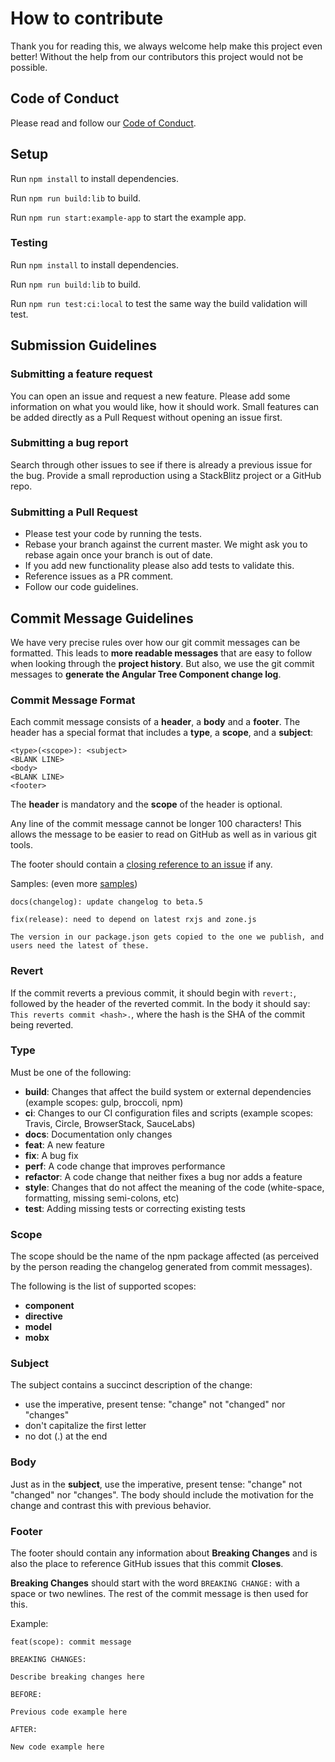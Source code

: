 # How to contribute

Thank you for reading this, we always welcome help make this project even better! Without the help from our contributors this project would not be possible.

## Code of Conduct
Please read and follow our [Code of Conduct][coc].

## Setup

Run `npm install` to install dependencies.

Run `npm run build:lib` to build.

Run `npm run start:example-app` to start the example app.

### Testing

Run `npm install` to install dependencies.

Run `npm run build:lib` to build.

Run `npm run test:ci:local` to test the same way the build validation will test.

## Submission Guidelines

### Submitting a feature request

You can open an issue and request a new feature. Please add some information on what you would like, how it should work. Small features can be added directly as a Pull Request without opening an issue first.

### Submitting a bug report

Search through other issues to see if there is already a previous issue for the bug. Provide a small reproduction using a StackBlitz project or a GitHub repo.

### Submitting a Pull Request

- Please test your code by running the tests.
- Rebase your branch against the current master. We might ask you to rebase again once your branch is out of date.
- If you add new functionality please also add tests to validate this.
- Reference issues as a PR comment.
- Follow our code guidelines.

## Commit Message Guidelines

We have very precise rules over how our git commit messages can be formatted. This leads to **more
readable messages** that are easy to follow when looking through the **project history**. But also,
we use the git commit messages to **generate the Angular Tree Component change log**.

### Commit Message Format

Each commit message consists of a **header**, a **body** and a **footer**. The header has a special
format that includes a **type**, a **scope**, and a **subject**:

```
<type>(<scope>): <subject>
<BLANK LINE>
<body>
<BLANK LINE>
<footer>
```

The **header** is mandatory and the **scope** of the header is optional.

Any line of the commit message cannot be longer 100 characters! This allows the message to be easier
to read on GitHub as well as in various git tools.

The footer should contain a [closing reference to an issue](https://help.github.com/articles/closing-issues-via-commit-messages/) if any.

Samples: (even more [samples](https://github.com/CirclonGroup/angular-tree-component/commits/master))

```
docs(changelog): update changelog to beta.5
```

```
fix(release): need to depend on latest rxjs and zone.js

The version in our package.json gets copied to the one we publish, and users need the latest of these.
```

### Revert

If the commit reverts a previous commit, it should begin with `revert:`, followed by the header of the reverted commit. In the body it should say: `This reverts commit <hash>.`, where the hash is the SHA of the commit being reverted.

### Type

Must be one of the following:

- **build**: Changes that affect the build system or external dependencies (example scopes: gulp, broccoli, npm)
- **ci**: Changes to our CI configuration files and scripts (example scopes: Travis, Circle, BrowserStack, SauceLabs)
- **docs**: Documentation only changes
- **feat**: A new feature
- **fix**: A bug fix
- **perf**: A code change that improves performance
- **refactor**: A code change that neither fixes a bug nor adds a feature
- **style**: Changes that do not affect the meaning of the code (white-space, formatting, missing semi-colons, etc)
- **test**: Adding missing tests or correcting existing tests

### Scope

The scope should be the name of the npm package affected (as perceived by the person reading the changelog generated from commit messages).

The following is the list of supported scopes:

- **component**
- **directive**
- **model**
- **mobx**

### Subject

The subject contains a succinct description of the change:

- use the imperative, present tense: "change" not "changed" nor "changes"
- don't capitalize the first letter
- no dot (.) at the end

### Body

Just as in the **subject**, use the imperative, present tense: "change" not "changed" nor "changes".
The body should include the motivation for the change and contrast this with previous behavior.

### Footer

The footer should contain any information about **Breaking Changes** and is also the place to
reference GitHub issues that this commit **Closes**.

**Breaking Changes** should start with the word `BREAKING CHANGE:` with a space or two newlines. The rest of the commit message is then used for this.

Example:

```
feat(scope): commit message

BREAKING CHANGES:

Describe breaking changes here

BEFORE:

Previous code example here

AFTER:

New code example here
```

[coc]: https://github.com/CirclonGroup/angular-tree-component/blob/master/CODE_OF_CONDUCT.md
